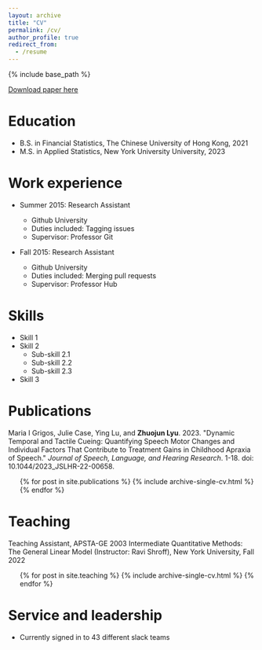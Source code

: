 ```yaml
---
layout: archive
title: "CV"
permalink: /cv/
author_profile: true
redirect_from:
  - /resume
---
```


{% include base_path %}

[Download paper here](/files/CV.pdf)


Education
======
* B.S. in Financial Statistics, The Chinese University of Hong Kong, 2021
* M.S. in Applied Statistics, New York University University, 2023

Work experience
======
* Summer 2015: Research Assistant
  * Github University
  * Duties included: Tagging issues
  * Supervisor: Professor Git

* Fall 2015: Research Assistant
  * Github University
  * Duties included: Merging pull requests
  * Supervisor: Professor Hub
  
Skills
======
* Skill 1
* Skill 2
  * Sub-skill 2.1
  * Sub-skill 2.2
  * Sub-skill 2.3
* Skill 3

Publications
======
Maria I Grigos, Julie Case, Ying Lu, and **Zhuojun Lyu**. 2023. "Dynamic Temporal and Tactile Cueing: Quantifying Speech Motor Changes and Individual Factors That Contribute to Treatment Gains in Childhood Apraxia of Speech." _Journal of Speech, Language, and Hearing Research_. 1-18. doi: 10.1044/2023_JSLHR-22-00658.

  <ul>{% for post in site.publications %}
    {% include archive-single-cv.html %}
  {% endfor %}</ul>
  

Teaching
======
Teaching Assistant, APSTA-GE 2003 Intermediate Quantitative Methods: The General Linear Model (Instructor: Ravi Shroff), New York University, Fall 2022

  <ul>{% for post in site.teaching %}
    {% include archive-single-cv.html %}
  {% endfor %}</ul>
  
Service and leadership
======
* Currently signed in to 43 different slack teams
